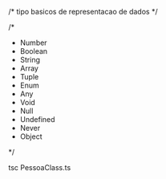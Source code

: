 /* tipo basicos de representacao de dados */

/*
- Number
- Boolean
- String
- Array
- Tuple
- Enum
- Any
- Void
- Null
- Undefined
- Never
- Object



*/


tsc PessoaClass.ts